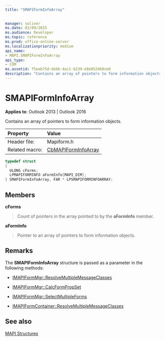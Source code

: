 ```yaml
---
title: "SMAPIFormInfoArray"
 
 
manager: soliver
ms.date: 03/09/2015
ms.audience: Developer
ms.topic: reference
ms.prod: office-online-server
ms.localizationpriority: medium
api_name:
- MAPI.SMAPIFormInfoArray
api_type:
- COM
ms.assetid: f5eeb75d-debb-4ac1-b239-e8e852460ce0
description: "Contains an array of pointers to form information objects for Outlook 2013 and Outlook 2016."
---
```


# SMAPIFormInfoArray

  
  
**Applies to**: Outlook 2013 | Outlook 2016 
  
Contains an array of pointers to form information objects. 
  
|Property |Value |
|:-----|:-----|
|Header file:  <br/> |Mapiform.h  <br/> |
|Related macro:  <br/> |[CbMAPIFormInfoArray](cbmapiforminfoarray.md) <br/> |
   
```cpp
typedef struct
{
  ULONG cForms;
  LPMAPIFORMINFO aFormInfo[MAPI_DIM];
} SMAPIFormInfoArray, FAR * LPSMAPIFORMINFOARRAY;

```

## Members

 **cForms**
  
> Count of pointers in the array pointed to by the **aFormInfo** member. 
    
 **aFormInfo**
  
> Pointer to an array of pointers to form information objects.
    
## Remarks

The **SMAPIFormInfoArray** structure is passed as a parameter in the following methods: 
  
- [IMAPIFormMgr::ResolveMultipleMessageClasses](imapiformmgr-resolvemultiplemessageclasses.md)
    
- [IMAPIFormMgr::CalcFormPropSet](imapiformmgr-calcformpropset.md)
    
- [IMAPIFormMgr::SelectMultipleForms](imapiformmgr-selectmultipleforms.md)
    
- [IMAPIFormContainer::ResolveMultipleMessageClasses](imapiformcontainer-resolvemultiplemessageclasses.md)
    
## See also



[MAPI Structures](mapi-structures.md)

